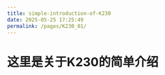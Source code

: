 ```yaml
---
title: simple-introduction-of-K230
date: 2025-05-25 17:25:49
permalink: /pages/K230_01/
---
```


# 这里是关于K230的简单介绍

